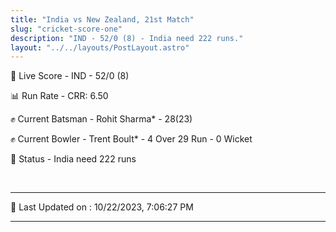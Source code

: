 ```yaml
---
title: "India vs New Zealand, 21st Match"
slug: "cricket-score-one"
description: "IND - 52/0 (8) - India need 222 runs."
layout: "../../layouts/PostLayout.astro"
---
```


🔴 Live Score - IND - 52/0 (8)  

📊 Run Rate - CRR: 6.50  

✊ Current Batsman - Rohit Sharma* - 28(23)  

✊ Current Bowler - Trent Boult* - 4 Over 29 Run - 0 Wicket  

📑 Status - India need 222 runs

<br />

***

📝 Last Updated on : 10/22/2023, 7:06:27 PM

***

